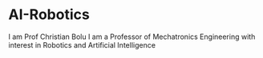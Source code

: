# AI-Robotics
I am Prof Christian Bolu
I am a Professor of Mechatronics Engineering with interest in Robotics and Artificial Intelligence
